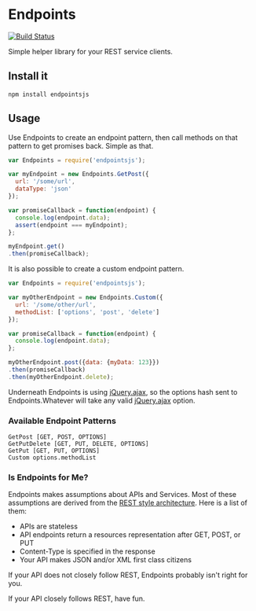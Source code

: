 Endpoints
=========

[![Build Status](https://travis-ci.org/kahnjw/endpoints.png)](https://travis-ci.org/kahnjw/endpoints)

Simple helper library for your REST service clients.

## Install it

```
npm install endpointsjs
```

## Usage

Use Endpoints to create an endpoint pattern, then call methods on that pattern to get promises back. Simple as that.

```javascript
var Endpoints = require('endpointsjs');

var myEndpoint = new Endpoints.GetPost({
  url: '/some/url',
  dataType: 'json'
});

var promiseCallback = function(endpoint) {
  console.log(endpoint.data);
  assert(endpoint === myEndpoint);
};

myEndpoint.get()
.then(promiseCallback);
```

It is also possible to create a custom endpoint pattern.

```javascript
var Endpoints = require('endpointsjs');

var myOtherEndpoint = new Endpoints.Custom({
  url: '/some/other/url',
  methodList: ['options', 'post', 'delete']
});

var promiseCallback = function(endpoint) {
  console.log(endpoint.data);
};

myOtherEndpoint.post({data: {myData: 123}})
.then(promiseCallback)
.then(myOtherEndpoint.delete);
```

Underneath Endpoints is using [jQuery.ajax](http://api.jquery.com/jquery.ajax/), so the options hash sent to
Endpoints.Whatever will take any valid [jQuery.ajax](http://api.jquery.com/jquery.ajax/) option.

### Available Endpoint Patterns

```
GetPost [GET, POST, OPTIONS]
GetPutDelete [GET, PUT, DELETE, OPTIONS]
GetPut [GET, PUT, OPTIONS]
Custom options.methodList
```

### Is Endpoints for Me?

Endpoints makes assumptions about APIs and Services. Most of these assumptions
are derived from the [REST style architecture](http://www.restapitutorial.com/).
Here is a list of them:
* APIs are stateless
* API endpoints return a resources representation after GET, POST, or PUT
* Content-Type is specified in the response
* Your API makes JSON and/or XML first class citizens

If your API does not closely follow REST, Endpoints probably isn't right for you.

If your API closely follows REST, have fun.
